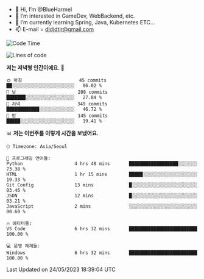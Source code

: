 - 👋 Hi, I’m @BlueHarmel
- 👀 I’m interested in GameDev, WebBackend, etc.
- 🌱 I’m currently learning Spring, Java, Kubernetes ETC...
- 📫 E-mail = dldjdtjr@gmail.com
  <!--START_SECTION:waka-->
![Code Time](http://img.shields.io/badge/Code%20Time-231%20hrs%2059%20mins-blue)

![Lines of code](https://img.shields.io/badge/%EC%A0%80%EB%8A%94%20%EC%97%AC%ED%83%9C%EA%B9%8C%EC%A7%80%20-38.3%20million%20%EC%A4%84%EC%9D%98%20%EC%BD%94%EB%93%9C%EB%A5%BC%20%EC%9E%91%EC%84%B1%ED%96%88%EC%96%B4%EC%9A%94.-blue)

**저는 저녁형 인간이에요. 🦉** 

```text
🌞 아침                     45 commits          ██░░░░░░░░░░░░░░░░░░░░░░░   06.02 % 
🌆 낮　                     208 commits         ███████░░░░░░░░░░░░░░░░░░   27.84 % 
🌃 저녁                     349 commits         ████████████░░░░░░░░░░░░░   46.72 % 
🌙 밤　                     145 commits         █████░░░░░░░░░░░░░░░░░░░░   19.41 % 
```


📊 **저는 이번주를 이렇게 시간을 보냈어요.** 

```text
🕑︎ Timezone: Asia/Seoul

💬 프로그래밍 언어들: 
Python                   4 hrs 48 mins       ██████████████████░░░░░░░   73.38 % 
HTML                     1 hr 15 mins        █████░░░░░░░░░░░░░░░░░░░░   19.33 % 
Git Config               13 mins             █░░░░░░░░░░░░░░░░░░░░░░░░   03.46 % 
JSON                     12 mins             █░░░░░░░░░░░░░░░░░░░░░░░░   03.21 % 
JavaScript               2 mins              ░░░░░░░░░░░░░░░░░░░░░░░░░   00.60 % 

🔥 에디터들: 
VS Code                  6 hrs 32 mins       █████████████████████████   100.00 % 

💻 운영 체제들: 
Windows                  6 hrs 32 mins       █████████████████████████   100.00 % 
```


 Last Updated on 24/05/2023 18:39:04 UTC
<!--END_SECTION:waka-->
<!---
BlueHarmel/BlueHarmel is a ✨ special ✨ repository because its `README.md` (this file) appears on your GitHub profile.
You can click the Preview link to take a look at your changes.
--->

